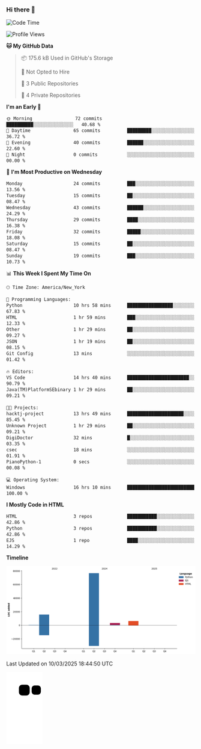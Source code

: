 ### Hi there 👋

<!--
**Iplay6432/Iplay6432** is a ✨ _special_ ✨ repository because its `README.md` (this file) appears on your GitHub profile.

Here are some ideas to get you started:

- 🔭 I’m currently working on ...
- 🌱 I’m currently learning ...
- 👯 I’m looking to collaborate on ...
- 🤔 I’m looking for help with ...
- 💬 Ask me about ...
- 📫 How to reach me: ...
- 😄 Pronouns: ...
- ⚡ Fun fact: ...
-->
<!--
- 🔭 I’m currently working on [A Login Python Scipt Thing](https://github.com/Iplay6432/Lugin-but-no-Pygame-)
- 🌱 I’m currently [learning C++](https://github.com/Iplay6432/LearningCpp)


<!--START_SECTION:waka-->
![Code Time](http://img.shields.io/badge/Code%20Time-127%20hrs%2043%20mins-blue)

![Profile Views](http://img.shields.io/badge/Profile%20Views-0-blue)

**🐱 My GitHub Data** 

> 📦 175.6 kB Used in GitHub's Storage 
 > 
> 🚫 Not Opted to Hire
 > 
> 📜 3 Public Repositories 
 > 
> 🔑 4 Private Repositories 
 > 
**I'm an Early 🐤** 

```text
🌞 Morning                72 commits          ██████████░░░░░░░░░░░░░░░   40.68 % 
🌆 Daytime                65 commits          █████████░░░░░░░░░░░░░░░░   36.72 % 
🌃 Evening                40 commits          ██████░░░░░░░░░░░░░░░░░░░   22.60 % 
🌙 Night                  0 commits           ░░░░░░░░░░░░░░░░░░░░░░░░░   00.00 % 
```
📅 **I'm Most Productive on Wednesday** 

```text
Monday                   24 commits          ███░░░░░░░░░░░░░░░░░░░░░░   13.56 % 
Tuesday                  15 commits          ██░░░░░░░░░░░░░░░░░░░░░░░   08.47 % 
Wednesday                43 commits          ██████░░░░░░░░░░░░░░░░░░░   24.29 % 
Thursday                 29 commits          ████░░░░░░░░░░░░░░░░░░░░░   16.38 % 
Friday                   32 commits          █████░░░░░░░░░░░░░░░░░░░░   18.08 % 
Saturday                 15 commits          ██░░░░░░░░░░░░░░░░░░░░░░░   08.47 % 
Sunday                   19 commits          ███░░░░░░░░░░░░░░░░░░░░░░   10.73 % 
```


📊 **This Week I Spent My Time On** 

```text
🕑︎ Time Zone: America/New_York

💬 Programming Languages: 
Python                   10 hrs 58 mins      █████████████████░░░░░░░░   67.83 % 
HTML                     1 hr 59 mins        ███░░░░░░░░░░░░░░░░░░░░░░   12.33 % 
Other                    1 hr 29 mins        ██░░░░░░░░░░░░░░░░░░░░░░░   09.27 % 
JSON                     1 hr 19 mins        ██░░░░░░░░░░░░░░░░░░░░░░░   08.15 % 
Git Config               13 mins             ░░░░░░░░░░░░░░░░░░░░░░░░░   01.42 % 

🔥 Editors: 
VS Code                  14 hrs 40 mins      ███████████████████████░░   90.79 % 
Java(TM)PlatformSEbinary 1 hr 29 mins        ██░░░░░░░░░░░░░░░░░░░░░░░   09.21 % 

🐱‍💻 Projects: 
hacktj-project           13 hrs 49 mins      █████████████████████░░░░   85.45 % 
Unknown Project          1 hr 29 mins        ██░░░░░░░░░░░░░░░░░░░░░░░   09.21 % 
DigiDoctor               32 mins             █░░░░░░░░░░░░░░░░░░░░░░░░   03.35 % 
csec                     18 mins             ░░░░░░░░░░░░░░░░░░░░░░░░░   01.91 % 
PianoPython-1            0 secs              ░░░░░░░░░░░░░░░░░░░░░░░░░   00.08 % 

💻 Operating System: 
Windows                  16 hrs 10 mins      █████████████████████████   100.00 % 
```

**I Mostly Code in HTML** 

```text
HTML                     3 repos             ███████████░░░░░░░░░░░░░░   42.86 % 
Python                   3 repos             ███████████░░░░░░░░░░░░░░   42.86 % 
EJS                      1 repo              ████░░░░░░░░░░░░░░░░░░░░░   14.29 % 
```



**Timeline**

![Lines of Code chart](https://raw.githubusercontent.com/Iplay6432/Iplay6432/main/assets/bar_graph.png)


 Last Updated on 10/03/2025 18:44:50 UTC
<!--END_SECTION:waka-->

![snake](https://raw.githubusercontent.com/Iplay6432/Iplay6432/output/github-contribution-grid-snake.svg)
